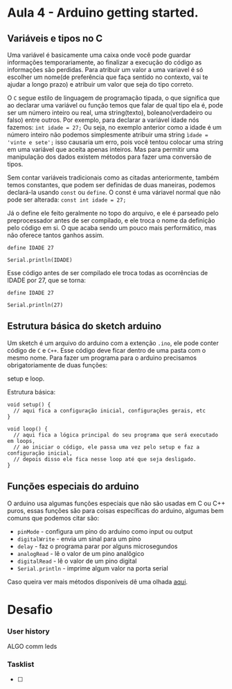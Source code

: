 # Aula 4 - Arduino getting started.

## Variáveis e tipos no C
Uma variável é basicamente uma caixa onde você pode guardar informações temporariamente, ao finalizar a execução do código as informações são perdidas. Para atribuir um valor a uma variavel é só escolher um nome(de preferência que faça sentido no contexto, vai te ajudar a longo prazo) e atribuir um valor que seja do tipo correto.

O `C` segue estilo de linguagem de programação tipada, o que significa que ao declarar uma variável ou função temos que falar de qual tipo ela é, pode ser um número inteiro ou real, uma string(texto), boleano(verdadeiro ou falso) entre outros.
Por exemplo, para declarar a variável idade nós fazemos: `int idade = 27;` Ou seja, no exemplo anterior como a idade é um número inteiro não podemos simplesmente atribuir uma string `ìdade = 'vinte e sete';` isso causaria um erro, pois você tentou colocar uma string em uma variável que aceita apenas inteiros. Mas para permitir uma manipulação dos dados existem métodos para fazer uma conversão de tipos.

Sem contar variáveis tradicionais como as citadas anteriormente, também temos constantes, que podem ser definidas de duas maneiras, podemos declará-la usando `const` ou `define`. O const é uma váriavel normal que não pode ser alterada:
`const int idade = 27;`

Já o define ele feito geralmente no topo do arquivo, e ele é parseado pelo preprocessador antes de ser compilado, e ele troca o nome da definição pelo código em si. O que acaba sendo um pouco mais performático, mas não oferece tantos ganhos assim.

```
define IDADE 27

Serial.println(IDADE)
```

Esse código antes de ser compilado ele troca todas as ocorrências de IDADE por 27, que se torna:

```
define IDADE 27

Serial.println(27)
```

## Estrutura básica do sketch arduino
Um sketch é um arquivo do arduino com a extenção `.ino`, ele pode conter código
de `C` e `C++`. Esse código deve ficar dentro de uma pasta com o mesmo nome.
Para fazer um programa para o arduino precisamos obrigatoriamente de duas funções:

setup e loop.

Estrutura básica:

  ```
  void setup() {
    // aqui fica a configuração inicial, configurações gerais, etc
  }

  void loop() {
    // aqui fica a lógica principal do seu programa que será executado em loops,
    // ao iniciar o código, ele passa uma vez pelo setup e faz a configuração inicial,
    // depois disso ele fica nesse loop até que seja desligado.
  }
  ```


## Funções especiais do arduino
O arduino usa algumas funções especiais que não são usadas em C ou C++ puros,
essas funções são para coisas específicas do arduino, algumas bem comuns que podemos citar são:

* `pinMode` - configura um pino do arduino como input ou output
* `digitalWrite` - envia um sinal para um pino
* `delay` - faz o programa parar por alguns microsegundos
* `analogRead` - lê o valor de um pino analôgico
* `digitalRead` - lê o valor de um pino digital
* `Serial.println` - imprime algum valor na porta serial

Caso queira ver mais métodos disponíveis dê uma olhada [aqui](https://www.arduino.cc/reference/pt/#functions).

# Desafio

### User history

ALGO comm leds

### Tasklist

* [ ]
